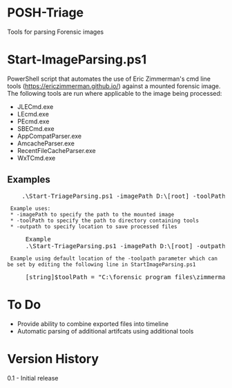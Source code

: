 # POSH-Triage
Tools for parsing Forensic images

# Start-ImageParsing.ps1
PowerShell script that automates the use of Eric Zimmerman's cmd line tools (https://ericzimmerman.github.io/) against a mounted forensic image.
The following tools are run where applicable to the image being processed:
* JLECmd.exe 
* LEcmd.exe
* PEcmd.exe
* SBECmd.exe
* AppCompatParser.exe
* AmcacheParser.exe
* RecentFileCacheParser.exe
* WxTCmd.exe

## Examples
<pre>
	.\Start-TriageParsing.ps1 -imagePath D:\[root] -toolPath C:\Utilities\Zimmerman -outpath \\SERVER\Cases\2018-06-01_1520_Laptop
</pre>
	 Example uses:
	 * -imagePath to specify the path to the mounted image
     * -toolPath to specify the path to directory containing tools 
     * -outpath to specify location to save processed files
<pre>
     Example
     .\Start-TriageParsing.ps1 -imagePath D:\[root] -outpath G:\Cases\2018-06-01_1520_Laptop1\Processed
</pre>
     Example using default location of the -toolpath parameter which can be set by editing the following line in StartImageParsing.ps1
 <pre>
     [string]$toolPath = "C:\forensic program files\zimmerman", # Change to directory containing tools
</pre>
# To Do
* Provide ability to combine exported files into timeline
* Automatic parsing of additional artifcats using additional tools

# Version History
 0.1 - Initial release    

